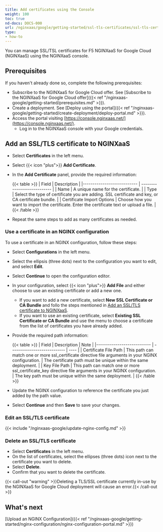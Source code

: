 ```yaml
---
title: Add certificates using the Console
weight: 100
toc: true
nd-docs: DOCS-000
url: /nginxaas/google/getting-started/ssl-tls-certificates/ssl-tls-certificates-portal/
type:
- how-to
---
```


You can manage SSL/TSL certificates for F5 NGINXaaS for Google Cloud (NGINXaaS) using the NGINXaaS console.

## Prerequisites

If you haven't already done so, complete the following prerequisites:

- Subscribe to the NGINXaaS for Google Cloud offer. See [Subscribe to the NGINXaaS for Google Cloud offer]({{< ref "/nginxaas-google/getting-started/prerequisites.md" >}}).
- Create a deployment. See [Deploy using the portal]({{< ref "/nginxaas-google/getting-started/create-deployment/deploy-portal.md" >}}).
- Access the portal visiting [https://console.nginxaas.net/](https://console.nginxaas.net/).
    - Log in to the NGINXaaS console with your Google credentials.

## Add an SSL/TLS certificate to NGINXaaS
- Select **Certificates** in the left menu.
- Select {{< icon "plus">}} **Add Certificate**.
- In the **Add Certificate** panel, provide the required information:

    {{< table >}}
   | Field                       | Description                  |
   |---------------------------- | ---------------------------- |
   | Name                        | A unique name for the certificate. |
   | Type                        | Select the type of certificate you are adding. SSL certificate and key, or CA certificate bundle. |
   | Certificate Import Options  | Choose how you want to import the certificate. Enter the certificate text or upload a file. |
     {{< /table >}}

- Repeat the same steps to add as many certificates as needed.

### Use a certificate in an NGINX configuration

To use a certificate in an NGINX configuration, follow these steps:

- Select **Configurations** in the left menu.
- Select the ellipsis (three dots) next to the configuration you want to edit, and select **Edit**.
- Select **Continue** to open the configuration editor.
- In your configuration, select {{< icon "plus">}} **Add File** and either choose to use an existing certificate or add a new one.
    - If you want to add a new certificate, select **New SSL Certificate or CA Bundle** and follo the steps mentioned in [Add an SSL/TLS certificate to NGINXaaS](#add-an-ssltls-certificate-to-nginxaas).
    - If you want to use an existing certificate, select **Existing SSL Certificate or CA Bundle** and use the menu to choose a certificate from the list of certificates you have already added.
- Provide the required path information:

    {{< table >}}
   | Field                       | Description                  | Note |
   |---------------------------- | ---------------------------- | ---- |
   | Certificate File Path       | This path can match one or more ssl_certificate directive file arguments in your NGINX configuration. | The certificate path must be unique within the same deployment. |
   | Key File Path               | This path can match one or more ssl_certificate_key directive file arguments in your NGINX configuration. | The key path must be unique within the same deployment. |
     {{< /table >}}

- Update the NGINX configuration to reference the certificate you just added by the path value.
- Select **Continue** and then **Save** to save your changes.

### Edit an SSL/TLS certificate

{{< include "/nginxaas-google/update-nginx-config.md" >}}

### Delete an SSL/TLS certificate

- Select **Certificates** in the left menu.
- On the list of certificates, select the ellipses (three dots) icon next to the certificate you want to delete.
- Select **Delete**.
- Confirm that you want to delete the certificate.

{{< call-out "warning" >}}Deleting a TLS/SSL certificate currently in-use by the NGINXaaS for Google Cloud deployment will cause an error.{{< /call-out >}}


## What's next

[Upload an NGINX Configuration]({{< ref "/nginxaas-google/getting-started/nginx-configuration/nginx-configuration-portal.md" >}})

